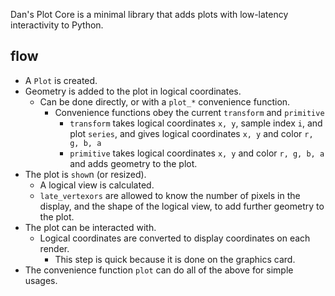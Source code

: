 Dan's Plot Core is a minimal library that adds plots with low-latency interactivity to Python.

## flow
- A `Plot` is created.
- Geometry is added to the plot in logical coordinates.
    - Can be done directly, or with a `plot_*` convenience function.
        - Convenience functions obey the current `transform` and `primitive`
            - `transform` takes logical coordinates `x, y`, sample index `i`, and plot `series`, and gives logical coordinates `x, y` and color `r, g, b, a`
            - `primitive` takes logical coordinates `x, y` and color `r, g, b, a` and adds geometry to the plot.
- The plot is `show`n (or resized).
    - A logical view is calculated.
    - `late_vertexors` are allowed to know the number of pixels in the display, and the shape of the logical view, to add further geometry to the plot.
- The plot can be interacted with.
    - Logical coordinates are converted to display coordinates on each render.
        - This step is quick because it is done on the graphics card.
- The convenience function `plot` can do all of the above for simple usages.
